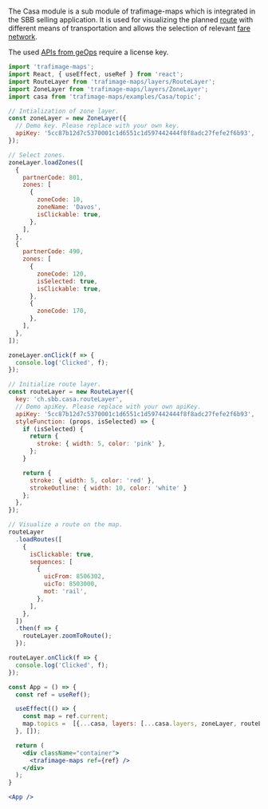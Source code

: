 #

The Casa module is a sub module of trafimage-maps which is integrated in the SBB selling application. It is used for visualizing the planned [route](/docjs.html#routelayer) with different means of transportation and allows the selection of relevant [fare network](/docjs.html#zonelayer).

The used [APIs from geOps](https://developer.geops.io/) require a license key.

```jsx
import 'trafimage-maps';
import React, { useEffect, useRef } from 'react';
import RouteLayer from 'trafimage-maps/layers/RouteLayer';
import ZoneLayer from 'trafimage-maps/layers/ZoneLayer';
import casa from 'trafimage-maps/examples/Casa/topic';

// Intialization of zone layer.
const zoneLayer = new ZoneLayer({
  // Demo key. Please replace with your own key.
  apiKey: '5cc87b12d7c5370001c1d6551c1d597442444f8f8adc27fefe2f6b93',
});

// Select zones.
zoneLayer.loadZones([
  {
    partnerCode: 801,
    zones: [
      {
        zoneCode: 10,
        zoneName: 'Davos',
        isClickable: true,
      },
    ],
  },
  {
    partnerCode: 490,
    zones: [
      {
        zoneCode: 120,
        isSelected: true,
        isClickable: true,
      },
      {
        zoneCode: 170,
      },
    ],
  },
]);

zoneLayer.onClick(f => {
  console.log('Clicked', f);
});

// Initialize route layer.
const routeLayer = new RouteLayer({
  key: 'ch.sbb.casa.routeLayer',
  // Demo apiKey. Please replace with your own apiKey.
  apiKey: '5cc87b12d7c5370001c1d6551c1d597442444f8f8adc27fefe2f6b93',
  styleFunction: (props, isSelected) => {
    if (isSelected) {
      return {
        stroke: { width: 5, color: 'pink' },
      };
    }

    return {
      stroke: { width: 5, color: 'red' },
      strokeOutline: { width: 10, color: 'white' }
    };
  },
});

// Visualize a route on the map.
routeLayer
  .loadRoutes([
    {
      isClickable: true,
      sequences: [
        {
          uicFrom: 8506302,
          uicTo: 8503000,
          mot: 'rail',
        },
      ],
    },
  ])
  .then(f => {
    routeLayer.zoomToRoute();
  });

routeLayer.onClick(f => {
  console.log('Clicked', f);
});

const App = () => {
  const ref = useRef();

  useEffect(() => {
    const map = ref.current;
    map.topics =  [{...casa, layers: [...casa.layers, zoneLayer, routeLayer]}];
  }, []);

  return (
    <div className="container">
      <trafimage-maps ref={ref} />
    </div>
  );
}

<App />

```
